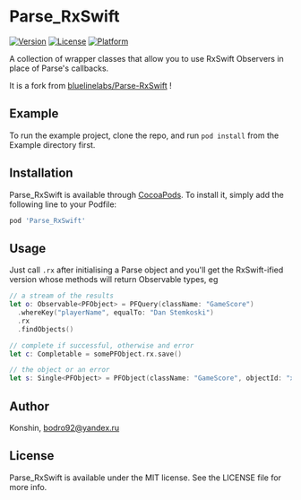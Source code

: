 # Parse_RxSwift

[![Version](https://img.shields.io/cocoapods/v/Parse_RxSwift.svg?style=flat)](http://cocoapods.org/pods/Parse_RxSwift)
[![License](https://img.shields.io/cocoapods/l/Parse_RxSwift.svg?style=flat)](http://cocoapods.org/pods/Parse_RxSwift)
[![Platform](https://img.shields.io/cocoapods/p/Parse_RxSwift.svg?style=flat)](http://cocoapods.org/pods/Parse_RxSwift)

A collection of wrapper classes that allow you to use RxSwift Observers in place of Parse's callbacks.

It is a fork from [bluelinelabs/Parse-RxSwift](https://github.com/bluelinelabs/Parse-RxSwift) !

## Example

To run the example project, clone the repo, and run `pod install` from the Example directory first.

## Installation

Parse_RxSwift is available through [CocoaPods](http://cocoapods.org). To install
it, simply add the following line to your Podfile:

```ruby
pod 'Parse_RxSwift'
```

## Usage

Just call `.rx` after initialising a Parse object and you'll get the RxSwift-ified version whose methods will return Observable types, eg

```swift
// a stream of the results
let o: Observable<PFObject> = PFQuery(className: "GameScore")
  .whereKey("playerName", equalTo: "Dan Stemkoski")
  .rx
  .findObjects()

// complete if successful, otherwise and error
let c: Completable = somePFObject.rx.save()

// the object or an error
let s: Single<PFObject> = PFObject(className: "GameScore", objectId: "xWMyZ4YEGZ").rx.fetch()
```

## Author

Konshin, bodro92@yandex.ru

## License

Parse_RxSwift is available under the MIT license. See the LICENSE file for more info.

